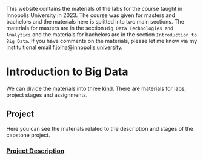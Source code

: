 This website contains the materials of the labs for the course taught in Innopolis University in 2023. The course was given for masters and bachelors and the materials here is splitted into two main sections. The materials for masters are in the section `Big Data Technologies and Analytics` and the materials for bachelors are in the section `Introduction to Big Data`. If you have comments on the materials, please let me know via my instituitional email f.jolha@innopolis.university.

# Introduction to Big Data
We can divide the materials into three kind. There are materials for labs, project stages and assignments.

## Project
Here you can see the materials related to the description and stages of the capstone project.

### [**Project Description**](html/Project%20Description.html)
